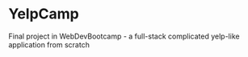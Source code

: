# YelpCamp
Final project in WebDevBootcamp - a full-stack complicated yelp-like application from scratch
